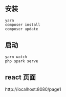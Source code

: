 ## 安装
```shell
yarn
composer install
composer update
```
 
 ## 启动 
 
 ```shell
 yarn watch
 php spark serve
 ```

## react 页面
http://localhost:8080/page1